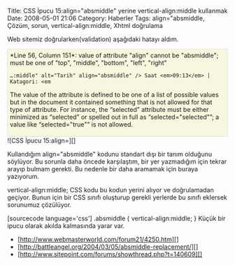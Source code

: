 Title: CSS İpucu 15:align=&quot;absmiddle&quot; yerine vertical-align:middle kullanmak
Date: 2008-05-01 21:06
Category: Haberler
Tags: align="absmiddle, Çözüm, sorun, vertical-align:middle, Xhtml doğrulama

Web sitemiz doğrularken(validation) aşağıdaki hatayı aldım.

<div style="border:1px solid #ddd; padding:5px; background-color:#f8f6de">
*Line 56, Column 151*: <span>value of attribute "align" cannot be
"absmiddle"; must be one of "top", "middle", "bottom", "left",
"right"</span>

    …:middle" alt="Tarih" align="absmiddle" /> Saat <em>09:13</em> | Katagori: <em

The value of the attribute is defined to be one of a list of possible
values but in the document it contained something that is not allowed
for that type of attribute. For instance, the “selected” attribute must
be either minimized as “selected” or spelled out in full as
“selected="selected"”; a value like “selected="true"” is not allowed.

</div>
![CSS İpucu 15:align=][]

Kullandığım align="absmiddle" kodunu standart dışı bir tanım olduğunu
söylüyor. Bu sorunla daha öncede karşılaştım, bir yer yazmadığım için
tekrar arayıp bulmam gerekti. Bu nedenle bir daha aramamak için buraya
yazıyorum.

vertical-align:middle; CSS kodu bu kodun yerini alıyor ve doğrulamadan
geçiyor. Bunun için bir CSS sınıfı oluşturup gerekli yerlerde bu sınıfı
eklersek sorunumuz çözülüyor.

[sourcecode language='css'] .absmiddle { vertical-align:middle; }
 Küçük bir ipucu olarak akılda kalmasında yarar var.

-   [http://www.webmasterworld.com/forum21/4250.htm][]
-   [http://battleangel.org/2004/03/05/absmiddle-replacement/][]
-   [http://www.sitepoint.com/forums/showthread.php?t=140609][]

</p>

  [CSS İpucu 15:align=]: /images/validation_absmiddle.gif
  [http://www.webmasterworld.com/forum21/4250.htm]: http://www.webmasterworld.com/forum21/4250.htm
  [http://battleangel.org/2004/03/05/absmiddle-replacement/]: http://battleangel.org/2004/03/05/absmiddle-replacement/
  [http://www.sitepoint.com/forums/showthread.php?t=140609]: http://www.sitepoint.com/forums/showthread.php?t=140609
